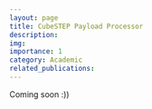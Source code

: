```yaml
---
layout: page
title: CubeSTEP Payload Processor
description:
img: 
importance: 1
category: Academic
related_publications:
---
```

Coming soon :))
